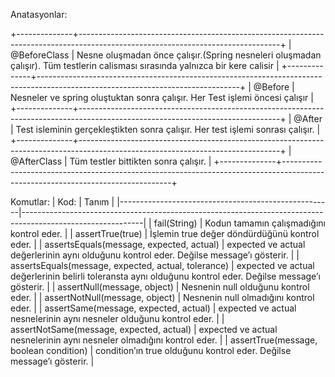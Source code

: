 
Anatasyonlar:

+--------------+--------------------------------------------------------------------------------------------------------------------------------+
| @BeforeClass | Nesne oluşmadan önce çalışır.(Spring nesneleri oluşmadan çalışır). Tüm testlerin calisması sırasında yalnızca bir kere calisir |
+--------------+--------------------------------------------------------------------------------------------------------------------------------+
| @Before      | Nesneler ve spring oluştuktan sonra çalışır. Her Test işlemi öncesi çalışır                                                    |
+--------------+--------------------------------------------------------------------------------------------------------------------------------+
| @After       | Test isleminin gerçekleştikten sonra çalışır. Her test işlemi sonrası çalışır.                                                 |
+--------------+--------------------------------------------------------------------------------------------------------------------------------+
| @AfterClass  | Tüm testler bittikten sonra çalışır.                                                                                           |
+--------------+--------------------------------------------------------------------------------------------------------------------------------+

Komutlar:
| Kod:                                                | Tanım                                                                 |
|-----------------------------------------------------|------------------------------------------------------------------------------------------------------------|
| fail(String)                                        | Kodun tamamın çalışmadığını kontrol eder.                                                                  |
| assertTrue(true)                                    | İşlemin true değer döndürdüğünü kontrol eder.                                                              |
| assertsEquals(message, expected, actual)            | expected ve actual değerlerinin aynı olduğunu kontrol eder. Değilse message’ı gösterir.                    |
| assertsEquals(message, expected, actual, tolerance) | expected ve actual değerlerinin belirli toleransta aynı olduğunu kontrol eder. Değilse message’ı gösterir. |
| assertNull(message, object)                         | Nesnenin null olduğunu kontrol eder.                                                                       |
| assertNotNull(message, object)                      | Nesnenin null olmadığını kontrol eder.                                                                     |
| assertSame(message, expected, actual)               | expected ve actual nesnelerinin aynı nesneler olduğunu kontrol eder.                                       |
| assertNotSame(message, expected, actual)            | expected ve actual nesnelerinin aynı nesneler olmadığını kontrol eder.                                     |
| assertTrue(message, boolean condition)              | condition’ın true olduğunu kontrol eder. Değilse message’ı gösterir.                                       |



